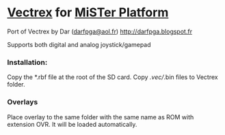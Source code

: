 # [Vectrex](https://en.wikipedia.org/wiki/Vectrex) for [MiSTer Platform](https://github.com/MiSTer-devel/Main_MiSTer/wiki)

Port of Vectrex by Dar (darfpga@aol.fr) http://darfpga.blogspot.fr

Supports both digital and analog joystick/gamepad

### Installation:
Copy the *.rbf file at the root of the SD card. Copy *.vec/*.bin files to Vectrex folder.

### Overlays
Place overlay to the same folder with the same name as ROM with extension OVR. It will be loaded automatically.